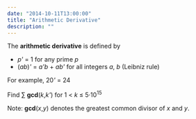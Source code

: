 ```yaml
---
date: "2014-10-11T13:00:00"
title: "Arithmetic Derivative"
description: ""
---
```


<p>The <strong>arithmetic derivative</strong> is defined by</p>
<ul><li><var>p'</var> = 1 for any prime <var>p</var></li>
<li>(<var>ab</var>)<var>'</var> = <var>a'b</var> + <var>ab'</var> for all integers <var>a</var>, <var>b</var> (Leibniz rule)</li>
</ul><p>For example, 20<var>'</var> = 24</p>
<p>Find ∑ <strong>gcd</strong>(<var>k</var>,<var>k'</var>) for 1 &lt; <var>k</var> ≤ 5·10<sup>15</sup></p>
<p>Note: <strong>gcd</strong>(<var>x</var>,<var>y</var>) denotes the greatest common divisor of <var>x</var> and <var>y</var>.</p>

